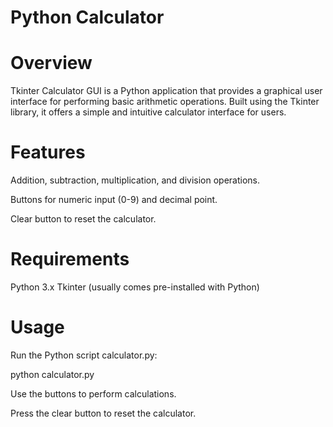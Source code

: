 # Python Calculator

# Overview
Tkinter Calculator GUI is a Python application that provides a graphical user interface for performing basic arithmetic operations. Built using the Tkinter library, it offers a simple and intuitive calculator interface for users.

# Features
Addition, subtraction, multiplication, and division operations.

Buttons for numeric input (0-9) and decimal point.

Clear button to reset the calculator.

# Requirements
Python 3.x
Tkinter (usually comes pre-installed with Python)

# Usage
Run the Python script calculator.py:

python calculator.py

Use the buttons to perform calculations.

Press the clear button to reset the calculator.

